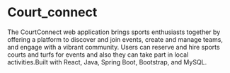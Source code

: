 # Court_connect
The CourtConnect web application brings sports enthusiasts together by offering a platform to discover and join events, create and manage teams, and engage with a vibrant community. Users can reserve and hire sports courts and turfs for events and also they can take part in local activities.Built with React, Java, Spring Boot, Bootstrap, and MySQL.
